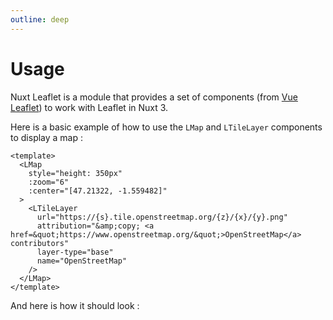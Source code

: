 ```yaml
---
outline: deep
---
```


# Usage

Nuxt Leaflet is a module that provides a set of components (from [Vue Leaflet](https://github.com/vue-leaflet/vue-leaflet)) to work with Leaflet in Nuxt 3.

Here is a basic example of how to use the `LMap` and `LTileLayer` components to display a map :

```vue
<template>
  <LMap
    style="height: 350px"
    :zoom="6"
    :center="[47.21322, -1.559482]"
  >
    <LTileLayer
      url="https://{s}.tile.openstreetmap.org/{z}/{x}/{y}.png"
      attribution="&amp;copy; <a href=&quot;https://www.openstreetmap.org/&quot;>OpenStreetMap</a> contributors"
      layer-type="base"
      name="OpenStreetMap"
    />
  </LMap>
</template>
```

And here is how it should look :

<script setup>
import "leaflet/dist/leaflet.css";
import { LMap, LTileLayer } from "@vue-leaflet/vue-leaflet";
import { onMounted } from 'vue';

onMounted(() => {
  import('leaflet')
})
</script>

<LMap style="height: 350px" :zoom="6" :center="[47.21322, -1.559482]">
  <LTileLayer
    url="https://{s}.tile.openstreetmap.org/{z}/{x}/{y}.png"
    attribution="&amp;copy; <a href=&quot;https://www.openstreetmap.org/&quot;>OpenStreetMap</a> contributors"
    layer-type="base"
    name="OpenStreetMap"
  />
</LMap>
